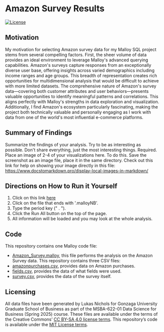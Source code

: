 # Amazon Survey Results
[![License](https://img.shields.io/badge/License-CC0-lightgray.svg?style=flat-square)](https://creativecommons.org/publicdomain/zero/1.0/)
## Motivation
My motivation for selecting Amazon survey data for my Malloy SQL project stems from several compelling factors. First, the sheer volume of data provides an ideal environment to leverage Malloy's advanced querying capabilities. Amazon's surveys capture responses from an exceptionally diverse user base, offering insights across varied demographics including income ranges and age groups. This breadth of representation creates rich opportunities for multidimensional analysis that would be difficult to achieve with more limited datasets.
The comprehensive nature of Amazon's survey data—covering both customer attributes and user behaviors—presents valuable opportunities to identify meaningful patterns and correlations. This aligns perfectly with Malloy's strengths in data exploration and visualization. Additionally, I find Amazon's ecosystem particularly fascinating, making the project both technically valuable and personally engaging as I work with data from one of the world's most influential e-commerce platforms.
## Summary of Findings
Summarize the findings of your analysis. Try to be as interesting as possible. Don't share everything, just the most interesting things. Required. Place an image of 2-4 of your visualizations here. To do this. Save the screenshot as an image file, place it in the same directory. Check out this link for help on showing your image directly in this file: https://www.docstomarkdown.pro/display-local-images-in-markdown/
## Directions on How to Run it Yourself
 1. Click on this link [here](https://github.com/LukasNichols/SpokaneLibraryWeather)
 2. Click on the file that ends with '.malloyNB'.
 3. Type the period key (" . "). 
 4. Click the Run All button on the top of the page.
 5. All information will be loaded and you may look at the whole analysis. 
## Code
This repository contains one Malloy code file:
- [Amazon_Survey.malloy](Amazon_Survey.malloy), this file performs the analysis on the Amazon Survey data.
This repository contains three CSV files:
- [amazonpurchases.csv](amazonpurchases.csv), provides data on Amazon purchases.
- [fields.csv](fields.csv), provides the data of what fields were used.
- [survey.csv](survey.csv), provides the data of the survey itself.
## Licensing 
All data files have been generated by Lukas Nichols for Gonzaga University Graduate School of Business as part of the MSBA-622-01 Data Science for Business (Spring 2025) course. These files are available under the terms of the Creative Commons’ [CC BY-SA 4.0 license terms](https://creativecommons.org/licenses/by-sa/4.0/). This repository’s code is available under the [MIT License terms](https://opensource.org/license/mit/).
